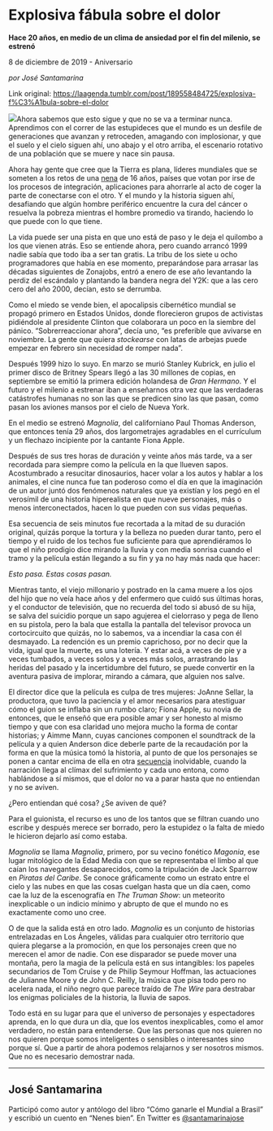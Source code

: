 # Explosiva fábula sobre el dolor

**Hace 20 años, en medio de un clima de ansiedad por el fin del milenio, se estrenó**

8 de diciembre de 2019 - Aniversario

_por José Santamarina_

Link original: https://laagenda.tumblr.com/post/189558484725/explosiva-f%C3%A1bula-sobre-el-dolor

![](https://64.media.tumblr.com/ae777773eee2174d4cbdea4f65f804fa/a8be74b8af3008dd-fc/s500x750/65771a3c69db226da78089138be354867e4de637.jpg)Ahora sabemos que esto sigue y que no se va a terminar nunca. Aprendimos con el correr de las estupideces que el mundo es un desfile de generaciones que avanzan y retroceden, amagando con implosionar, y que el suelo y el cielo siguen ahí, uno abajo y el otro arriba, el escenario rotativo de una población que se muere y nace sin pausa. 

Ahora hay gente que cree que la Tierra es plana, líderes mundiales que se someten a los retos de una [nena](https://elpais.com/sociedad/2019/12/08/actualidad/1575828891_968061.html) de 16 años, países que votan por irse de los procesos de integración, aplicaciones para ahorrarle al acto de coger la parte de conectarse con el otro. Y el mundo y la historia siguen ahí, desafiando que algún hombre periférico encuentre la cura del cáncer o resuelva la pobreza mientras el hombre promedio va tirando, haciendo lo que puede con lo que tiene.

La vida puede ser una pista en que uno está de paso y le deja el quilombo a los que vienen atrás. Eso se entiende ahora, pero cuando arrancó 1999 nadie sabía que todo iba a ser tan gratis. La tribu de los siete u ocho programadores que había en ese momento, preparándose para arrasar las décadas siguientes de Zonajobs, entró a enero de ese año levantando la perdiz del escándalo y plantando la bandera negra del Y2K: que a las cero cero del año 2000, decían, esto se derrumba. 

Como el miedo se vende bien, el apocalipsis cibernético mundial se propagó primero en Estados Unidos, donde florecieron grupos de activistas pidiéndole al presidente Clinton que colaborara un poco en la siembre del pánico. “Sobrerreaccionar ahora”, decía uno, “es preferible que avivarse en noviembre. La gente que quiera *stockearse* con latas de arbejas puede empezar en febrero sin necesidad de romper nada”.

Después 1999 hizo lo suyo. En marzo se murió Stanley Kubrick, en julio el primer disco de Britney Spears llegó a las 30 millones de copias, en septiembre se emitió la primera edición holandesa de *Gran Hermano*. Y el futuro y el milenio a estrenar iban a enseñarnos otra vez que las verdaderas catástrofes humanas no son las que se predicen sino las que pasan, como pasan los aviones mansos por el cielo de Nueva York.

En el medio se estrenó *Magnolia*, del californiano Paul Thomas Anderson, que entonces tenía 29 años, dos largometrajes agradables en el currículum y un flechazo incipiente por la cantante Fiona Apple. 


Después de sus tres horas de duración y veinte años más tarde, va a ser recordada para siempre como la película en la que llueven sapos. Acostumbrado a resucitar dinosaurios, hacer volar a los autos y hablar a los animales, el cine nunca fue tan poderoso como el día en que la imaginación de un autor juntó dos fenómenos naturales que ya existían y los pegó en el verosímil de una historia hiperealista en que nueve personajes, más o menos interconectados, hacen lo que pueden con sus vidas pequeñas. 

Esa secuencia de seis minutos fue recortada a la mitad de su duración original, quizás porque la tortura y la belleza no pueden durar tanto, pero el tiempo y el ruido de los techos fue suficiente para que aprendiéramos lo que el niño prodigio dice mirando la lluvia y con media sonrisa cuando el tramo y la película están llegando a su fin y ya no hay más nada que hacer:

*Esto pasa. Estas cosas pasan.*

Mientras tanto, el viejo millonario y postrado en la cama muere a los ojos del hijo que no veía hace años y del enfermero que cuidó sus últimas horas, y el conductor de televisión, que no recuerda del todo si abusó de su hija, se salva del suicidio porque un sapo agujerea el cielorraso y pega de lleno en su pistola, pero la bala que estalla la pantalla del televisor provoca un cortocircuito que quizás, no lo sabemos, va a incendiar la casa con él desmayado. La redención es un premio caprichoso, por no decir que la vida, igual que la muerte, es una lotería. Y estar acá, a veces de pie y a veces tumbados, a veces solos y a veces más solos, arrastrando las heridas del pasado y la incertidumbre del futuro, se puede convertir en la aventura pasiva de implorar, mirando a cámara, que alguien nos salve.

El director dice que la película es culpa de tres mujeres: JoAnne Sellar, la productora, que tuvo la paciencia y el amor necesarios para atestiguar cómo el guion se inflaba sin un rumbo claro; Fiona Apple, su novia de entonces, que le enseñó que era posible amar y ser honesto al mismo tiempo y que con esa claridad uno mejora mucho la forma de contar historias; y Aimme Mann, cuyas canciones componen el soundtrack de la película y a quien Anderson dice deberle parte de la recaudación por la forma en que la música tomó la historia, al punto de que los personajes se ponen a cantar encima de ella en otra [secuencia](https://www.youtube.com/watch?v=gC96_vph-oI) inolvidable, cuando la narración llega al clímax del sufrimiento y cada uno entona, como hablándose a sí mismos, que el dolor no va a parar hasta que no entiendan y no se aviven. 

¿Pero entiendan qué cosa? ¿Se aviven de qué?

Para el guionista, el recurso es uno de los tantos que se filtran cuando uno escribe y después merece ser borrado, pero la estupidez o la falta de miedo le hicieron dejarlo así como estaba. 

*Magnolia* se llama *Magnolia*, primero, por su vecino fonético *Magonia*, ese lugar mitológico de la Edad Media con que se representaba el limbo al que caían los navegantes desaparecidos, como la tripulación de Jack Sparrow en *Piratas del Caribe*. Se conoce gráficamente como un estrato entre el cielo y las nubes en que las cosas cuelgan hasta que un día caen, como cae la luz de la escenografía en *The Truman Show*: un meteorito inexplicable o un indicio mínimo y abrupto de que el mundo no es exactamente como uno cree.

O de que la salida está en otro lado. *Magnolia* es un conjunto de historias entrelazadas en Los Ángeles, válidas para cualquier otro territorio que quiera plegarse a la promoción, en que los personajes creen que no merecen el amor de nadie. Con ese disparador se puede mover una montaña, pero la magia de la película está en sus intangibles: los papeles secundarios de Tom Cruise y de Philip Seymour Hoffman, las actuaciones de Julianne Moore y de John C. Reilly, la música que pisa todo pero no acelera nada, el niño negro que parece traído de *The Wire* para destrabar los enigmas policiales de la historia, la lluvia de sapos.

Todo está en su lugar para que el universo de personajes y espectadores aprenda, en lo que dura un día, que los eventos inexplicables, como el amor verdadero, no están para entenderse. Que las personas que nos quieren no nos quieren porque somos inteligentes o sensibles o interesantes sino porque sí. Que a partir de ahora podemos relajarnos y ser nosotros mismos. Que no es necesario demostrar nada.

  




---

 José Santamarina
-----------------

 Participó como autor y antólogo del libro “Cómo ganarle el Mundial a Brasil” y escribió un cuento en “Nenes bien”. En Twitter es [@santamarinajose](https://twitter.com/santamarinajose) 

